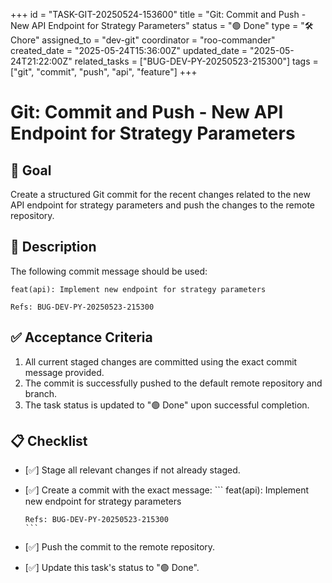 +++
id = "TASK-GIT-20250524-153600"
title = "Git: Commit and Push - New API Endpoint for Strategy Parameters"
status = "🟢 Done"
type = "🛠️ Chore"
assigned_to = "dev-git"
coordinator = "roo-commander"
created_date = "2025-05-24T15:36:00Z"
updated_date = "2025-05-24T21:22:00Z"
related_tasks = ["BUG-DEV-PY-20250523-215300"]
tags = ["git", "commit", "push", "api", "feature"]
+++

# Git: Commit and Push - New API Endpoint for Strategy Parameters

## 🎯 Goal

Create a structured Git commit for the recent changes related to the new API endpoint for strategy parameters and push the changes to the remote repository.

## 📝 Description

The following commit message should be used:

```
feat(api): Implement new endpoint for strategy parameters

Refs: BUG-DEV-PY-20250523-215300
```

## ✅ Acceptance Criteria

1.  All current staged changes are committed using the exact commit message provided.
2.  The commit is successfully pushed to the default remote repository and branch.
3.  The task status is updated to "🟢 Done" upon successful completion.

## 📋 Checklist

- [✅] Stage all relevant changes if not already staged.
- [✅] Create a commit with the exact message:
      ```
      feat(api): Implement new endpoint for strategy parameters

      Refs: BUG-DEV-PY-20250523-215300
      ```
- [✅] Push the commit to the remote repository.
- [✅] Update this task's status to "🟢 Done".